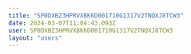 ```yaml
---
title: "SP0DXBZ3HPRVXBK6D001710G1317V2TNQXJ8TCW3"
date: 2024-03-07T11:04:43.093Z
user: SP0DXBZ3HPRVXBK6D001710G1317V2TNQXJ8TCW3
layout: "users"
---
```

    